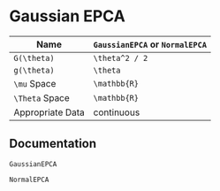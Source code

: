 # Gaussian EPCA

| Name             | `GaussianEPCA` or `NormalEPCA`    |
|------------------|-----------------------------------|
| ``G(\theta)``    | ``\theta^2 / 2``     |
| ``g(\theta)``    | ``\theta``                        |
| ``\mu`` Space    | ``\mathbb{R}``             |
| ``\Theta`` Space | ``\mathbb{R}``                    |
| Appropriate Data | continuous                        |

## Documentation

```@docs
GaussianEPCA
```

```@docs
NormalEPCA
```